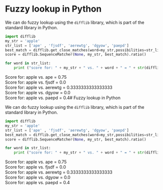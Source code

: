 # Fuzzy lookup in Python

We can do fuzzy lookup using the `difflib` library, which is part of the standard library in Python.

```python
import difflib
my_str = 'apple'
str_list = ['ape' , 'fjsdf', 'aerewtg', 'dgyow', 'paepd']
best_match = difflib.get_close_matches(word=my_str,possibilities=str_list,n=1)[0]
score = difflib.SequenceMatcher(None, my_str, best_match).ratio()

for word in str_list:
    print ("score for: " + my_str + " vs. " + word + " = " + str(difflib.SequenceMatcher(None, my_str, word).ratio()))
```

Score for: apple vs. ape = 0.75 \
Score for: apple vs. fjsdf = 0.0 \
Score for: apple vs. aerewtg = 0.3333333333333333 \
Score for: apple vs. dgyow = 0.0 \
Score for: apple vs. paepd = 0.4# Fuzzy lookup in Python

We can do fuzzy lookup using the `difflib` library, which is part of the standard library in Python.

```python
import difflib
my_str = 'apple'
str_list = ['ape' , 'fjsdf', 'aerewtg', 'dgyow', 'paepd']
best_match = difflib.get_close_matches(word=my_str,possibilities=str_list,n=1)[0]
score = difflib.SequenceMatcher(None, my_str, best_match).ratio()

for word in str_list:
    print ("score for: " + my_str + " vs. " + word + " = " + str(difflib.SequenceMatcher(None, my_str, word).ratio()))
```

Score for: apple vs. ape = 0.75 \
Score for: apple vs. fjsdf = 0.0 \
Score for: apple vs. aerewtg = 0.3333333333333333 \
Score for: apple vs. dgyow = 0.0 \
Score for: apple vs. paepd = 0.4